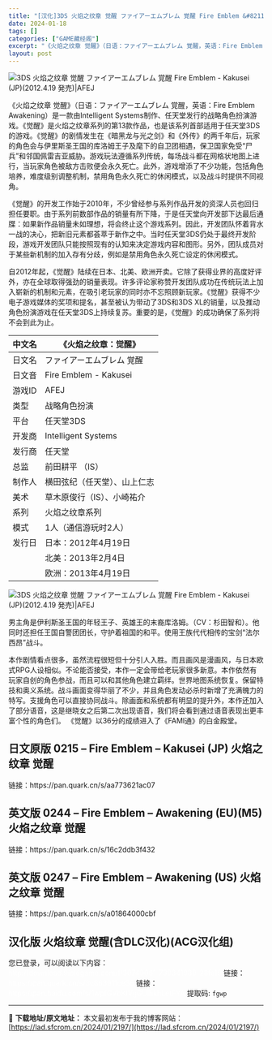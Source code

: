 ```yaml
---
title: "[汉化]3DS 火焰之纹章 觉醒 ファイアーエムブレム 覚醒 Fire Emblem &#8211; Kakusei (JP)(2012.4.19 発売)|AFEJ 免费下载"
date: 2024-01-18
tags: []
categories: ["GAME藏经阁"]
excerpt: "《火焰之纹章 觉醒》（日语：ファイアーエムブレム 覚醒，英语：Fire Emblem Awakening）是一款由Intelligent Systems制作、任天堂发行的战略角色扮演游戏。《觉醒》是火焰之纹章系列的第13款作品，也是该系列首部适用于任天堂3DS的游戏。《觉醒》的剧情发生在《暗黑龙与光&hellip;"
layout: post
---
```


<div></div>
<img style="display: block; margin-left: auto; margin-right: auto;" title="3DS 0215 – 火焰之纹章 觉醒" src="https://lad.sfcrom.cn/wp-content/uploads/2024/01/20240117_65a7e4779481e.jpg" alt="3DS 火焰之纹章 觉醒 ファイアーエムブレム 覚醒 Fire Emblem - Kakusei (JP)(2012.4.19 発売)|AFEJ" />

《火焰之纹章 觉醒》（日语：ファイアーエムブレム 覚醒，英语：Fire Emblem Awakening）是一款由Intelligent Systems制作、任天堂发行的战略角色扮演游戏。《觉醒》是火焰之纹章系列的第13款作品，也是该系列首部适用于任天堂3DS的游戏。《觉醒》的剧情发生在《暗黑龙与光之剑》和《外传》的两千年后，玩家的角色会与伊里斯圣王国的库洛姆王子及麾下的自卫团相遇，保卫国家免受“尸兵”和邻国佩雷吉亚威胁。游戏玩法遵循系列传统，每场战斗都在网格状地图上进行，当玩家角色被敌方击败便会永久死亡。此外，游戏增添了不少功能，包括角色培养，难度级别调整机制，禁用角色永久死亡的休闲模式，以及战斗时提供不同视角。

《觉醒》的开发工作始于2010年，不少曾经参与系列作品开发的资深人员也回归担任要职。由于系列前数部作品的销量有所下降，于是任天堂向开发部下达最后通牒：如果新作品销量未如理想，将会终止这个游戏系列。因此，开发团队怀着背水一战的决心，把新旧元素都荟萃于新作之中。当时任天堂3DS仍处于最终开发阶段，游戏开发团队只能按照现有的认知来决定游戏内容和图形。另外，团队成员对于某些新机制的加入存有分歧，例如是禁用角色永久死亡设定的休闲模式。

自2012年起，《觉醒》陆续在日本、北美、欧洲开卖。它除了获得业界的高度好评外，亦在全球取得强劲的销量表现。许多评论家称赞开发团队成功在传统玩法上加入崭新的机制和元素，在吸引老玩家的同时亦不忘照顾新玩家。《觉醒》获得不少电子游戏媒体的奖项和提名，甚至被认为带动了3DS和3DS XL的销量，以及推动角色扮演游戏在任天堂3DS上持续复苏。重要的是，《觉醒》的成功确保了系列将不会到此为止。
<table>
<thead>
<tr>
<th>中文名</th>
<th>《火焰之纹章：觉醒》</th>
</tr>
</thead>
<tbody>
<tr>
<td>日文名</td>
<td>ファイアーエムブレム 覚醒</td>
</tr>
<tr>
<td>日文音</td>
<td>Fire Emblem - Kakusei</td>
</tr>
<tr>
<td>游戏ID</td>
<td>AFEJ</td>
</tr>
<tr>
<td>类型</td>
<td>战略角色扮演</td>
</tr>
<tr>
<td>平台</td>
<td>任天堂3DS</td>
</tr>
<tr>
<td>开发商</td>
<td>Intelligent Systems</td>
</tr>
<tr>
<td>发行商</td>
<td>任天堂</td>
</tr>
<tr>
<td>总监</td>
<td>前田耕平 （IS）</td>
</tr>
<tr>
<td>制作人</td>
<td>横田弦纪（任天堂）、山上仁志</td>
</tr>
<tr>
<td>美术</td>
<td>草木原俊行（IS）、小崎祐介</td>
</tr>
<tr>
<td>系列</td>
<td>火焰之纹章系列</td>
</tr>
<tr>
<td>模式</td>
<td>1人（通信游玩时2人）</td>
</tr>
<tr>
<td>发行日</td>
<td>日本：2012年4月19日</td>
</tr>
<tr>
<td></td>
<td>北美：2013年2月4日</td>
</tr>
<tr>
<td></td>
<td>欧洲：2013年4月19日</td>
</tr>
</tbody>
</table>
<img style="display: block; margin-left: auto; margin-right: auto;" title="3DS 0215 – 火焰之纹章 觉醒" src="https://lad.sfcrom.cn/wp-content/uploads/2024/01/20240117_65a7e47963632.jpg" alt="3DS 火焰之纹章 觉醒 ファイアーエムブレム 覚醒 Fire Emblem - Kakusei (JP)(2012.4.19 発売)|AFEJ" />

男主角是伊利斯圣王国的年轻王子、英雄王的末裔库洛姆。（CV：杉田智和）。他同时还担任王国自警团团长，守护着祖国的和平。使用王族代代相传的宝剑“法尔西昂”战斗。

本作剧情看点很多，虽然流程很短但十分引人入胜。而且画风是漫画风，与日本欧式RPG人设相似。不论能否接受，本作一定会带给老玩家很多新意。本作依然有玩家自创的角色参战，而且可以和其他角色建立羁绊。世界地图系统恢复。保留特技和奥义系统。战斗画面变得华丽了不少，并且角色发动必杀时新增了充满魄力的特写。支援角色可以直接协同战斗。除画面和系统都有明显的提升外，本作还加入了部分语音，这是继晓女之后第二次出现语音，我们将会看到通过语音表现出更丰富个性的角色们。
《觉醒》以36分的成绩进入了《FAMI通》的白金殿堂。

<a name="ci_title0"></a>
<h2>日文原版 0215 – Fire Emblem – Kakusei (JP) 火焰之纹章 觉醒</h2>
链接：https://pan.quark.cn/s/aa773621ac07

<a name="ci_title1"></a>
<h2>英文版 0244 – Fire Emblem – Awakening (EU)(M5) 火焰之纹章 觉醒</h2>
链接：https://pan.quark.cn/s/16c2ddb3f432

<a name="ci_title2"></a>
<h2>英文版 0247 – Fire Emblem – Awakening (US) 火焰之纹章 觉醒</h2>
链接：https://pan.quark.cn/s/a01864000cbf

<a name="ci_title3"></a>
<h2>汉化版 火焰纹章 觉醒(含DLC汉化)(ACG汉化组)</h2>
您已登录，可以阅读以下内容：
<div><span style="color: #ffffff;">http://download.9ioldgame.com/f/30740061-739341989-28fe19</span>
链接：<span style="color: #ffffff;">https://pan.quark.cn/s/3c863911ce36</span>
链接：<span style="color: #ffffff;">https://pan.baidu.com/s/1wpfGVbKIVgGUlhkhLetFYA</span> 提取码: <code>fgwp</code></div>

---
📖 **下载地址/原文地址：** 本文最初发布于我的博客网站：[https://lad.sfcrom.cn/2024/01/2197/](https://lad.sfcrom.cn/2024/01/2197/)
